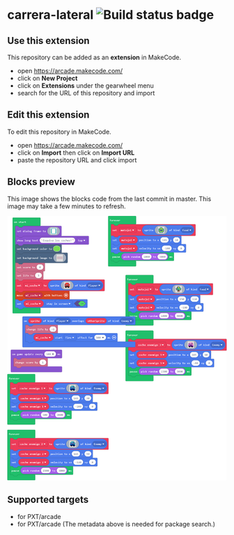 # carrera-lateral ![Build status badge](https://github.com/mykgonzalez/carrera-lateral/workflows/MakeCode/badge.svg)



## Use this extension

This repository can be added as an **extension** in MakeCode.

* open https://arcade.makecode.com/
* click on **New Project**
* click on **Extensions** under the gearwheel menu
* search for the URL of this repository and import

## Edit this extension

To edit this repository in MakeCode.

* open https://arcade.makecode.com/
* click on **Import** then click on **Import URL**
* paste the repository URL and click import

## Blocks preview

This image shows the blocks code from the last commit in master.
This image may take a few minutes to refresh.

![A rendered view of the blocks](https://github.com/mykgonzalez/carrera-lateral/raw/master/.makecode/blocks.png)

## Supported targets

* for PXT/arcade
* for PXT/arcade
(The metadata above is needed for package search.)

